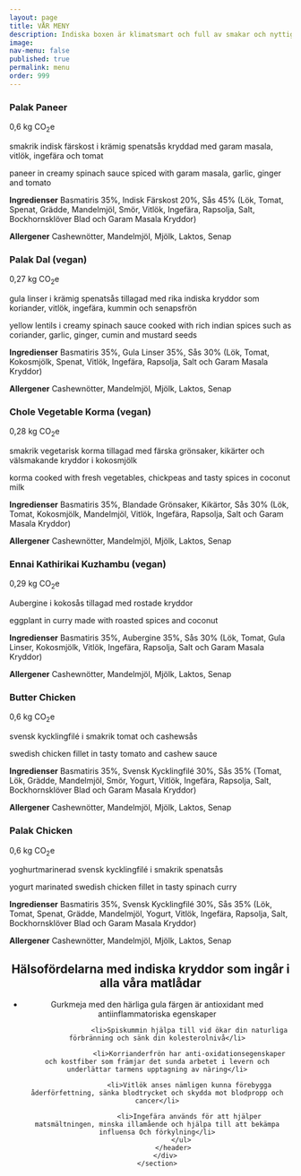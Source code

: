 ```yaml
---
layout: page
title: VÅR MENY
description: Indiska boxen är klimatsmart och full av smakar och nyttigheter. Varje box från Indiska boxen släpper ut mellan 0,3-0,6 CO2e.
image: 
nav-menu: false
published: true
permalink: menu
order: 999
---
```


<div id="main">
	<section class="major">
		<div class="inner">
			<div class="menulist">
				<!--<div class="menuitem">
				<h3>Paneer Tikka Masala</h3>
			   	<span><i class="fas fa-fw fa-globe-americas"></i>0,6 kg CO<sub>2</sub>e</span>
			  	<p>smörstekt indisk färskost i krämig tikka masala sås</p>
			  	<p>butter fried paneer in creamy tikka masala sauce</p>
			  	<p><b>Allergener</b> Cashewnötter, Mandelmjöl, Mjölk, Laktos, Senap</p>
				</div>
			  	-->
				<div class="menuitem">
				<h3>Palak Paneer</h3>
				<span><i class="fas fa-fw fa-globe-americas"></i>0,6 kg CO<sub>2</sub>e</span>
				<p>smakrik indisk färskost i krämig spenatsås kryddad med garam masala, vitlök, ingefära och tomat</p>
				<p>paneer in creamy spinach sauce spiced with garam masala, garlic, ginger and tomato</p>		
	         		<p><b>Ingredienser</b> Basmatiris 35%, Indisk Färskost 20%, Sås 45% (Lök, Tomat, Spenat, Grädde, Mandelmjöl, Smör, Vitlök, Ingefära, Rapsolja, Salt, Bockhornsklöver Blad och Garam Masala Kryddor)</p>
			        <p><b>Allergener</b> Cashewnötter, Mandelmjöl, Mjölk, Laktos, Senap</p>
   				</div>
				<div class="menuitem">
				<h3>Palak Dal (vegan)</h3>
			  	<span><i class="fas fa-fw fa-globe-americas"></i>0,27 kg CO<sub>2</sub>e</span>
			  	<p>gula linser i krämig spenatsås tillagad med rika indiska kryddor som koriander, vitlök, ingefära, kummin och senapsfrön</p>
			  	<p>yellow lentils i creamy spinach sauce cooked with rich indian spices such as coriander, garlic, ginger, cumin and mustard seeds</p>
			  	<p><b>Ingredienser</b> Basmatiris 35%, Gula Linser 35%, Sås 30% (Lök, Tomat, Kokosmjölk, Spenat, Vitlök, Ingefära, Rapsolja, Salt och Garam Masala Kryddor)</p>
			  	<p><b>Allergener</b> Cashewnötter, Mandelmjöl, Mjölk, Laktos, Senap</p>
				</div>
				<div class="menuitem">
				<h3>Chole Vegetable Korma (vegan)</h3>
			  	<span><i class="fas fa-fw fa-globe-americas"></i>0,28 kg CO<sub>2</sub>e</span>
			  	<p>smakrik vegetarisk korma tillagad med färska grönsaker, kikärter och välsmakande kryddor i kokosmjölk</p>
			  	<p>korma cooked with fresh vegetables, chickpeas and tasty spices in coconut milk</p>
			  	<p><b>Ingredienser</b> Basmatiris 35%, Blandade Grönsaker, Kikärtor, Sås 30% (Lök, Tomat,  Kokosmjölk, Mandelmjöl, Vitlök, Ingefära, Rapsolja, Salt och Garam Masala Kryddor)</p>
			  	<p><b>Allergener</b> Cashewnötter, Mandelmjöl, Mjölk, Laktos, Senap</p>
				</div>
				<div class="menuitem">
				<h3>Ennai Kathirikai Kuzhambu (vegan)</h3>
			  	<span><i class="fas fa-fw fa-globe-americas"></i>0,29 kg CO<sub>2</sub>e</span>
			  	<p> Aubergine i kokosås tillagad med rostade kryddor</p>
			  	<p>eggplant in curry made with roasted spices and coconut</p>
			  	<p><b>Ingredienser</b> Basmatiris 35%, Aubergine 35%, Sås 30% (Lök, Tomat, Gula Linser, Kokosmjölk, Vitlök, Ingefära, Rapsolja, Salt och Garam Masala Kryddor)</p>
			  	<p><b>Allergener</b> Cashewnötter, Mandelmjöl, Mjölk, Laktos, Senap</p>
				</div>
				<div class="menuitem">
				<h3>Butter Chicken</h3>
			  	<span><i class="fas fa-fw fa-globe-americas"></i>0,6 kg CO<sub>2</sub>e</span>
			  	<p>svensk kycklingfilé i smakrik tomat och cashewsås</p>
			  	<p>swedish chicken fillet in tasty tomato and cashew sauce</p>
			  	<p><b>Ingredienser</b> Basmatiris 35%, Svensk Kycklingfilé 30%, Sås 35% (Tomat, Lök, Grädde, Mandelmjöl, Smör, Yogurt, Vitlök, Ingefära, Rapsolja, Salt, Bockhornsklöver Blad och Garam Masala Kryddor)</p>
			  	<p><b>Allergener</b> Cashewnötter, Mandelmjöl, Mjölk, Laktos, Senap</p>
				</div>
				<!--
				<div class="menuitem">
			  	<h3>Chicken Korma</h3>
			  	<span><i class="fas fa-fw fa-globe-americas"></i>0,67 kg CO<sub>2</sub>e</span>
			  	<p>svensk kycklingfilé i smakrik gryta som tillagas med lök, tomat, grön chili, ingefära och garam masala med kokosmjolk</p>
			  	<p>swedish chicken fillet in tasty curry cooked with onion, tomato, green chili, ginger and garam masala with coconut milk </p>
			  	<p><b>Allergener</b> Cashewnötter, Mandelmjöl, Mjölk, Laktos, Senap</p>
				</div>
				-->
				<div class="menuitem">
			  	<h3>Palak Chicken</h3>
			  	<span><i class="fas fa-fw fa-globe-americas"></i>0,6 kg CO<sub>2</sub>e</span>
			  	<p>yoghurtmarinerad svensk kycklingfilé i smakrik spenatsås</p>
			  	<p>yogurt marinated swedish chicken fillet in tasty spinach curry </p>
			  	<p><b>Ingredienser</b> Basmatiris 35%, Svensk Kycklingfilé 30%, Sås 35% (Lök, Tomat, Spenat, Grädde, Mandelmjöl, Yogurt, Vitlök, Ingefära, Rapsolja, Salt, Bockhornsklöver Blad och Garam Masala Kryddor)</p>
			  	<p><b>Allergener</b> Cashewnötter, Mandelmjöl, Mjölk, Laktos, Senap</p>
				</div>
			</div>
    		</div>
	</section>
	<section id="spicebanner" class="major">
		<div class="inner">
			<header class="major">
				<h2>Hälsofördelarna med indiska kryddor som ingår i alla våra matlådar</h2>
				<ul>
					<li>Gurkmeja med den härliga gula färgen är antioxidant med antiinflammatoriska egenskaper</li>

					<li>Spiskummin hjälpa till vid ökar din naturliga förbränning och sänk din kolesterolnivå</li>

					<li>Korrianderfrön har anti-oxidationsegenskaper och kostfiber som främjar det sunda arbetet i levern och underlättar tarmens upptagning av näring</li>

					<li>Vitlök anses nämligen kunna förebygga åderförfettning, sänka blodtrycket och skydda mot blodpropp och cancer</li>

					<li>Ingefära används för att hjälper matsmältningen, minska illamående och hjälpa till att bekämpa influensa Och förkylning</li>
				</ul>
			</header>
  		</div>
	</section>
</div>
